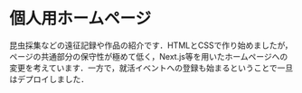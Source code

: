# 個人用ホームページ
昆虫採集などの遠征記録や作品の紹介です．HTMLとCSSで作り始めましたが，ページの共通部分の保守性が極めて低く，Next.js等を用いたホームページへの変更を考えています．一方で，就活イベントへの登録も始まるということで一旦はデプロイしました．
